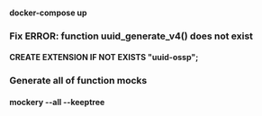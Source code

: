 #### docker-compose up
### Fix ERROR: function uuid_generate_v4() does not exist
#### CREATE EXTENSION IF NOT EXISTS "uuid-ossp";
### Generate all of function mocks
#### mockery --all --keeptree